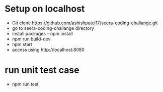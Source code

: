 # Setup on localhost

  - Git clone https://github.com/ashishpatel17/seera-coding-challange.git
  - go to seera-coding-challange directory
  - install packages -  npm install
  - npm run build-dev
  - npm start
  - access using http://localhost:8080

# run unit test case
 - npm run test